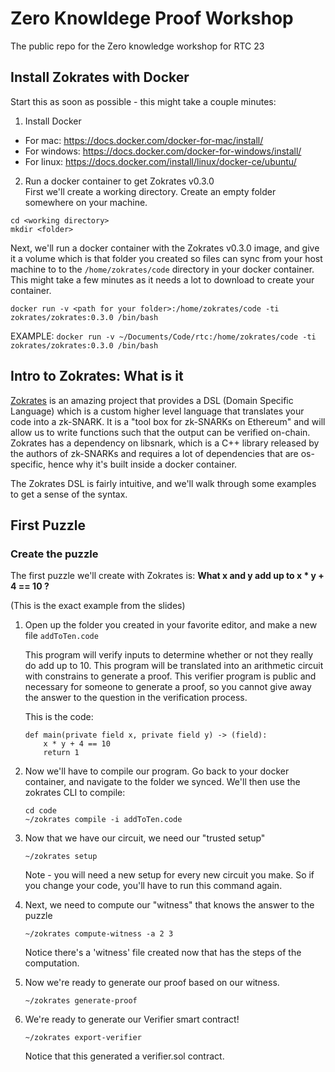 # Zero Knowldege Proof Workshop
The public repo for the Zero knowledge workshop for RTC 23

## Install Zokrates with Docker

Start this as soon as possible - this might take a couple minutes:

1. Install Docker   
* For mac: https://docs.docker.com/docker-for-mac/install/
* For windows: https://docs.docker.com/docker-for-windows/install/ 
* For linux: https://docs.docker.com/install/linux/docker-ce/ubuntu/ 

2. Run a docker container to get Zokrates v0.3.0     
First we'll create a working directory. Create an empty folder somewhere on your machine. 
```
cd <working directory>
mkdir <folder>
```
Next, we'll run a docker container with the Zokrates v0.3.0 image, and give it a volume which is that folder you created so files can sync from your host machine to to the `/home/zokrates/code` directory in your docker container. This might take a few minutes as it needs a lot to download to create your container.  
```
docker run -v <path for your folder>:/home/zokrates/code -ti zokrates/zokrates:0.3.0 /bin/bash 
```

EXAMPLE: `docker run -v ~/Documents/Code/rtc:/home/zokrates/code -ti zokrates/zokrates:0.3.0 /bin/bash`


## Intro to Zokrates: What is it

[Zokrates](https://github.com/Zokrates/ZoKrates) is an amazing project that provides a DSL (Domain Specific Language) which is a custom higher level language that translates your code into a zk-SNARK. It is a "tool box for zk-SNARKs on Ethereum" and will allow us to write functions such that the output can be verified on-chain. Zokrates has a dependency on libsnark, which is a C++ library released by the authors of zk-SNARKs and requires a lot of dependencies that are os-specific, hence why it's built inside a docker container.

The Zokrates DSL is fairly intuitive, and we'll walk through some examples to get a sense of the syntax. 


## First Puzzle

### Create the puzzle

The first puzzle we'll create with Zokrates is: <b>What x and y add up to x * y + 4 == 10 ? </b>

(This is the exact example from the slides)

1. Open up the folder you created in your favorite editor, and make a new file `addToTen.code` 

    This program will verify inputs to determine whether or not they really do add up to 10. This program will be translated into an arithmetic circuit with constrains to generate a proof. This verifier program is public and necessary for someone to generate a proof, so you cannot give away the answer to the question in the verification process. 

    This is the code: 

    ```
    def main(private field x, private field y) -> (field):
        x * y + 4 == 10
        return 1
    ```

2. Now we'll have to compile our program. Go back to your docker container, and navigate to the folder we synced. We'll then use the zokrates CLI to compile:

    ```
    cd code
    ~/zokrates compile -i addToTen.code
    ```

3. Now that we have our circuit, we need our "trusted setup" 
    ```
    ~/zokrates setup
    ```

    Note - you will need a new setup for every new circuit you make. So if you change your code, you'll have to run this command again. 

4. Next, we need to compute our "witness" that knows the answer to the puzzle 

    ```
    ~/zokrates compute-witness -a 2 3
    ```

    Notice there's a 'witness' file created now that has the steps of the computation. 

5. Now we're ready to generate our proof based on our witness. 

    ```
    ~/zokrates generate-proof
    ```

6. We're ready to generate our Verifier smart contract! 
    ```
    ~/zokrates export-verifier
    ```

    Notice that this generated a verifier.sol contract. 
